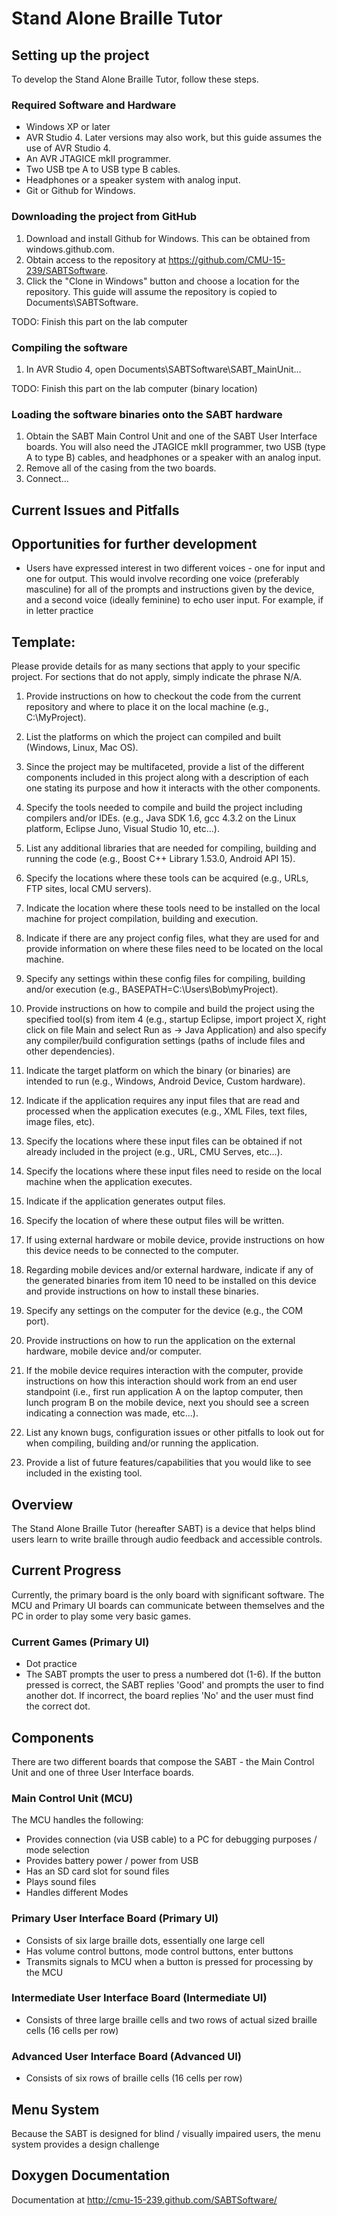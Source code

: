 # Stand Alone Braille Tutor

## Setting up the project

To develop the Stand Alone Braille Tutor, follow these steps.

### Required Software and Hardware
- Windows XP or later
- AVR Studio 4. Later versions may also work, but this guide assumes the use of AVR Studio 4. 
- An AVR JTAGICE mkII programmer.
- Two USB tpe A to USB type B cables.
- Headphones or a speaker system with analog input.
- Git or Github for Windows.

### Downloading the project from GitHub
1. Download and install Github for Windows. This can be obtained from windows.github.com. 
2. Obtain access to the repository at https://github.com/CMU-15-239/SABTSoftware.
3. Click the "Clone in Windows" button and choose a location for the repository. This guide will assume the repository is copied to Documents\SABTSoftware.

TODO: Finish this part on the lab computer
### Compiling the software
1. In AVR Studio 4, open Documents\SABTSoftware\SABT\_MainUnit\...

TODO: Finish this part on the lab computer (binary location)
### Loading the software binaries onto the SABT hardware
1. Obtain the SABT Main Control Unit and one of the SABT User Interface boards. You will also need the JTAGICE mkII programmer, two USB (type A to type B) cables, and headphones or a speaker with an analog input.
2. Remove all of the casing from the two boards.
3. Connect...

## Current Issues and Pitfalls

## Opportunities for further development
- Users have expressed interest in two different voices - one for input and one for output. This would involve recording one voice (preferably masculine) for all of the prompts and instructions given by the device, and a second voice (ideally feminine) to echo user input. For example, if in letter practice

## Template:

Please provide details for as many sections that apply to your specific project. For sections that do not apply, simply indicate the phrase N/A. 

1. Provide instructions on how to checkout the code from the current repository and where to place it on the local machine (e.g., C:\MyProject).

2. List the platforms on which the project can compiled and built (Windows, Linux, Mac OS).

3. Since the project may be multifaceted, provide a list of the different components included in this project along with a description of each one stating its purpose and how it interacts with the other components.

4. Specify the tools needed to compile and build the project including compilers and/or IDEs. (e.g., Java SDK 1.6, gcc 4.3.2 on the Linux platform, Eclipse Juno, Visual Studio 10, etc...).

5. List any additional libraries that are needed for compiling, building and running the code (e.g., Boost C++ Library 1.53.0, Android API 15).

6. Specify the locations where these tools can be acquired (e.g., URLs, FTP sites, local CMU servers).

7. Indicate the location where these tools need to be installed on the local machine for project compilation, building and execution.

8. Indicate if there are any project config files, what they are used for and provide information on where these files need to be located on the local machine.

9. Specify any settings within these config files for compiling, building and/or execution (e.g., BASEPATH=C:\Users\Bob\myProject\).

10. Provide instructions on how to compile and build the project using the specified tool(s) from item 4 (e.g., startup Eclipse, import project X, right click on file Main and select Run as -> Java Application) and also specify any compiler/build configuration settings (paths of include files and other dependencies).

11. Indicate the target platform on which the binary (or binaries) are intended to run (e.g., Windows, Android Device, Custom hardware).

12. Indicate if the application requires any input files that are read and processed when the application executes (e.g., XML Files, text files, image files, etc).

13. Specify the locations where these input files can be obtained if not already included in the project (e.g., URL, CMU Serves, etc...).

14. Specify the locations where these input files need to reside on the local machine when the application executes.

15. Indicate if the application generates output files.

16. Specify the location of where these output files will be written.

17. If using external hardware or mobile device, provide instructions on how this device needs to be connected to the computer.

18. Regarding mobile devices and/or external hardware, indicate if any of the generated binaries from item 10 need to be installed on this device and provide instructions on how to install these binaries.

19. Specify any settings on the computer for the device (e.g., the COM port).

20. Provide instructions on how to run the application on the external hardware, mobile device and/or computer.

21. If the mobile device requires interaction with the computer, provide instructions on how this interaction should work from an end user standpoint (i.e., first run application A on the laptop computer, then lunch program B on the mobile device, next you should see a screen indicating a connection was made, etc...).

22. List any known bugs, configuration issues or other pitfalls to look out for when compiling, building and/or running the application.
    
23. Provide a list of future features/capabilities that you would like to see included in the existing tool.


## Overview
The Stand Alone Braille Tutor (hereafter SABT) is a device that helps blind
users learn to write braille through audio feedback and accessible controls.

## Current Progress
Currently, the primary board is the only board with significant software. The
MCU and Primary UI boards can communicate between themselves and the PC in order
to play some very basic games.
### Current Games (Primary UI)
- Dot practice
 - The SABT prompts the user to press a numbered dot (1-6). If the button
   pressed is correct, the SABT replies 'Good' and prompts the user to find
   another dot. If incorrect, the board replies 'No' and the user must find the
   correct dot.

## Components
There are two different boards that compose the SABT - the Main Control Unit and
one of three User Interface boards.
### Main Control Unit (MCU)
The MCU handles the following:
- Provides connection (via USB cable) to a PC for debugging purposes / mode
  selection
- Provides battery power / power from USB
- Has an SD card slot for sound files
- Plays sound files
- Handles different Modes

### Primary User Interface Board (Primary UI)
- Consists of six large braille dots, essentially one large cell
- Has volume control buttons, mode control buttons, enter buttons
- Transmits signals to MCU when a button is pressed for processing by the MCU

### Intermediate User Interface Board (Intermediate UI)
- Consists of three large braille cells and two rows of actual sized braille
  cells (16 cells per row)

### Advanced User Interface Board (Advanced UI)
- Consists of six rows of braille cells (16 cells per row)

## Menu System
Because the SABT is designed for blind / visually impaired users, the menu
system provides a design challenge 

## Doxygen Documentation  
Documentation at http://cmu-15-239.github.com/SABTSoftware/
